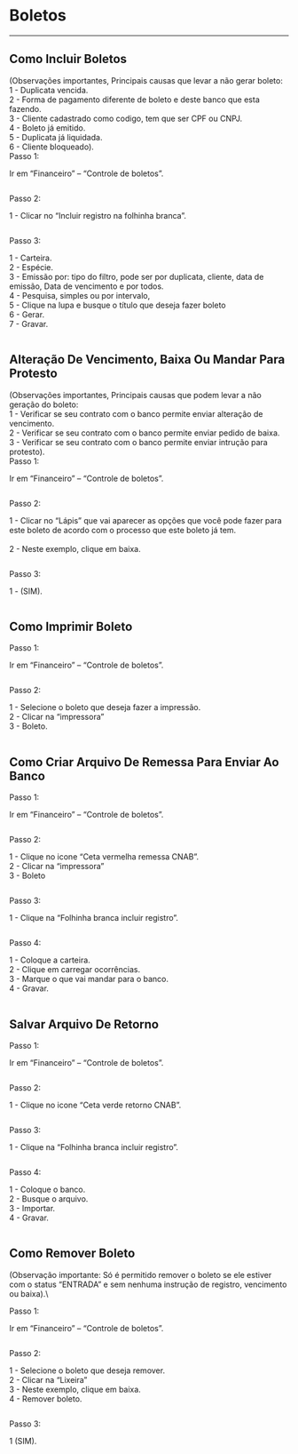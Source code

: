 # Boletos



***

## Como Incluir Boletos

(Observações importantes, Principais causas que levar a não gerar boleto:\
1 - Duplicata vencida.\
2 - Forma de pagamento diferente de boleto e deste banco que esta fazendo.\
3 - Cliente cadastrado como codigo, tem que ser CPF ou CNPJ.\
4 - Boleto já emitido.\
5 - Duplicata já liquidada.\
6 - Cliente bloqueado).\
Passo 1:

Ir em “Financeiro” – “Controle de boletos”.

<figure><img src="../../.gitbook/assets/image (326).png" alt=""><figcaption></figcaption></figure>

Passo 2:

1 - Clicar no “Incluir registro na folhinha branca”.

<figure><img src="../../.gitbook/assets/image (327).png" alt=""><figcaption></figcaption></figure>

Passo 3:

1 - Carteira.\
2 - Espécie.\
3 - Emissão por: tipo do filtro, pode ser por duplicata, cliente, data de emissão, Data de vencimento e por todos.\
4 - Pesquisa, simples ou por intervalo,\
5 - Clique na lupa e busque o título que deseja fazer boleto\
6 - Gerar.\
7 - Gravar.

<figure><img src="../../.gitbook/assets/image (328).png" alt=""><figcaption></figcaption></figure>

## Alteração De Vencimento, Baixa Ou Mandar Para Protesto

(Observações importantes, Principais causas que podem levar a não geração do boleto:\
1 - Verificar se seu contrato com o banco permite enviar alteração de vencimento.\
2 - Verificar se seu contrato com o banco permite enviar pedido de baixa.\
3 - Verificar se seu contrato com o banco permite enviar intrução para protesto).\
Passo 1:

Ir em “Financeiro” – “Controle de boletos”.

<figure><img src="../../.gitbook/assets/image (329).png" alt=""><figcaption></figcaption></figure>

Passo 2:

1 - Clicar no “Lápis” que vai aparecer as opções que você pode fazer para este boleto de acordo com o processo que este boleto já tem.\
\
2 - Neste exemplo, clique em baixa.

<figure><img src="../../.gitbook/assets/image (330).png" alt=""><figcaption></figcaption></figure>

Passo 3:

1 - (SIM).

<figure><img src="../../.gitbook/assets/image (331).png" alt=""><figcaption></figcaption></figure>

## Como Imprimir Boleto

Passo 1:

Ir em “Financeiro” – “Controle de boletos”.

<figure><img src="../../.gitbook/assets/image (332).png" alt=""><figcaption></figcaption></figure>

Passo 2:

1 - Selecione o boleto que deseja fazer a impressão.\
2 - Clicar na “impressora”\
3 - Boleto.

<figure><img src="../../.gitbook/assets/image (333).png" alt=""><figcaption></figcaption></figure>

## Como Criar Arquivo De Remessa Para Enviar Ao Banco

Passo 1:

Ir em “Financeiro” – “Controle de boletos”.

<figure><img src="../../.gitbook/assets/image (334).png" alt=""><figcaption></figcaption></figure>

Passo 2:

1 - Clique no icone “Ceta vermelha remessa CNAB”.\
2 - Clicar na “impressora”\
3 - Boleto

<figure><img src="../../.gitbook/assets/image (335).png" alt=""><figcaption></figcaption></figure>

Passo 3:

1 - Clique na “Folhinha branca incluir registro”.

<figure><img src="../../.gitbook/assets/image (336).png" alt=""><figcaption></figcaption></figure>

Passo 4:

1 - Coloque a carteira.\
2 - Clique em carregar ocorrências.\
3 - Marque o que vai mandar para o banco.\
4 - Gravar.

<figure><img src="../../.gitbook/assets/image (337).png" alt=""><figcaption></figcaption></figure>

## Salvar Arquivo De Retorno

Passo 1:

Ir em “Financeiro” – “Controle de boletos”.

<figure><img src="../../.gitbook/assets/image (338).png" alt=""><figcaption></figcaption></figure>

Passo 2:

1 - Clique no icone “Ceta verde retorno CNAB”.

<figure><img src="../../.gitbook/assets/image (339).png" alt=""><figcaption></figcaption></figure>

Passo 3:

1 - Clique na “Folhinha branca incluir registro”.

<figure><img src="../../.gitbook/assets/image (340).png" alt=""><figcaption></figcaption></figure>

Passo 4:

1 - Coloque o banco.\
2 - Busque o arquivo.\
3 - Importar.\
4 - Gravar.

<figure><img src="../../.gitbook/assets/image (341).png" alt=""><figcaption></figcaption></figure>

## Como Remover Boleto

(Observação importante: Só é permitido remover o boleto se ele estiver com o status “ENTRADA” e sem nenhuma instrução de registro, vencimento ou baixa).\


Passo 1:

Ir em “Financeiro” – “Controle de boletos”.

<figure><img src="../../.gitbook/assets/image (342).png" alt=""><figcaption></figcaption></figure>

Passo 2:

1 - Selecione o boleto que deseja remover.\
2 - Clicar na “Lixeira”\
3 - Neste exemplo, clique em baixa.\
4 - Remover boleto.

<figure><img src="../../.gitbook/assets/image (343).png" alt=""><figcaption></figcaption></figure>

Passo 3:

1 (SIM).

<figure><img src="../../.gitbook/assets/image (344).png" alt=""><figcaption></figcaption></figure>
